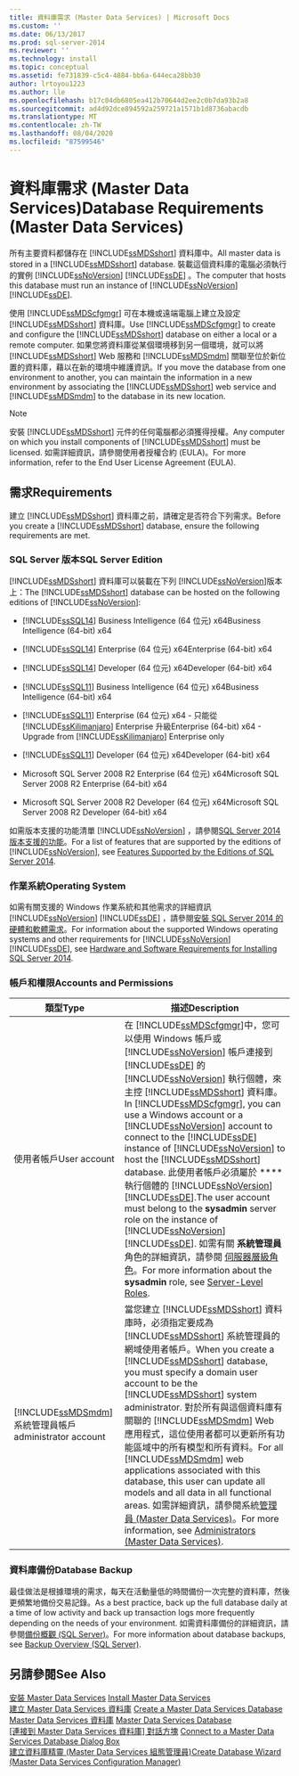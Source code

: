 ```yaml
---
title: 資料庫需求 (Master Data Services) | Microsoft Docs
ms.custom: ''
ms.date: 06/13/2017
ms.prod: sql-server-2014
ms.reviewer: ''
ms.technology: install
ms.topic: conceptual
ms.assetid: fe731839-c5c4-4884-bb6a-644eca28bb30
author: lrtoyou1223
ms.author: lle
ms.openlocfilehash: b17c04db6805ea412b70644d2ee2c0b7da93b2a8
ms.sourcegitcommit: ad4d92dce894592a259721a1571b1d8736abacdb
ms.translationtype: MT
ms.contentlocale: zh-TW
ms.lasthandoff: 08/04/2020
ms.locfileid: "87599546"
---
```

# <a name="database-requirements-master-data-services"></a><span data-ttu-id="d677f-102">資料庫需求 (Master Data Services)</span><span class="sxs-lookup"><span data-stu-id="d677f-102">Database Requirements (Master Data Services)</span></span>
  <span data-ttu-id="d677f-103">所有主要資料都儲存在 [!INCLUDE[ssMDSshort](../../includes/ssmdsshort-md.md)] 資料庫中。</span><span class="sxs-lookup"><span data-stu-id="d677f-103">All master data is stored in a [!INCLUDE[ssMDSshort](../../includes/ssmdsshort-md.md)] database.</span></span> <span data-ttu-id="d677f-104">裝載這個資料庫的電腦必須執行的實例 [!INCLUDE[ssNoVersion](../../includes/ssnoversion-md.md)] [!INCLUDE[ssDE](../../includes/ssde-md.md)] 。</span><span class="sxs-lookup"><span data-stu-id="d677f-104">The computer that hosts this database must run an instance of [!INCLUDE[ssNoVersion](../../includes/ssnoversion-md.md)] [!INCLUDE[ssDE](../../includes/ssde-md.md)].</span></span>  
  
 <span data-ttu-id="d677f-105">使用 [!INCLUDE[ssMDScfgmgr](../../includes/ssmdscfgmgr-md.md)] 可在本機或遠端電腦上建立及設定 [!INCLUDE[ssMDSshort](../../includes/ssmdsshort-md.md)] 資料庫。</span><span class="sxs-lookup"><span data-stu-id="d677f-105">Use [!INCLUDE[ssMDScfgmgr](../../includes/ssmdscfgmgr-md.md)] to create and configure the [!INCLUDE[ssMDSshort](../../includes/ssmdsshort-md.md)] database on either a local or a remote computer.</span></span> <span data-ttu-id="d677f-106">如果您將資料庫從某個環境移到另一個環境，就可以將 [!INCLUDE[ssMDSshort](../../includes/ssmdsshort-md.md)] Web 服務和 [!INCLUDE[ssMDSmdm](../../includes/ssmdsmdm-md.md)] 關聯至位於新位置的資料庫，藉以在新的環境中維護資訊。</span><span class="sxs-lookup"><span data-stu-id="d677f-106">If you move the database from one environment to another, you can maintain the information in a new environment by associating the [!INCLUDE[ssMDSshort](../../includes/ssmdsshort-md.md)] web service and [!INCLUDE[ssMDSmdm](../../includes/ssmdsmdm-md.md)] to the database in its new location.</span></span>  
  
> [!NOTE]  
>  <span data-ttu-id="d677f-107">安裝 [!INCLUDE[ssMDSshort](../../includes/ssmdsshort-md.md)] 元件的任何電腦都必須獲得授權。</span><span class="sxs-lookup"><span data-stu-id="d677f-107">Any computer on which you install components of [!INCLUDE[ssMDSshort](../../includes/ssmdsshort-md.md)] must be licensed.</span></span> <span data-ttu-id="d677f-108">如需詳細資訊，請參閱使用者授權合約 (EULA)。</span><span class="sxs-lookup"><span data-stu-id="d677f-108">For more information, refer to the End User License Agreement (EULA).</span></span>  
  
## <a name="requirements"></a><span data-ttu-id="d677f-109">需求</span><span class="sxs-lookup"><span data-stu-id="d677f-109">Requirements</span></span>  
 <span data-ttu-id="d677f-110">建立 [!INCLUDE[ssMDSshort](../../includes/ssmdsshort-md.md)] 資料庫之前，請確定是否符合下列需求。</span><span class="sxs-lookup"><span data-stu-id="d677f-110">Before you create a [!INCLUDE[ssMDSshort](../../includes/ssmdsshort-md.md)] database, ensure the following requirements are met.</span></span>  
  
### <a name="sql-server-edition"></a><span data-ttu-id="d677f-111">SQL Server 版本</span><span class="sxs-lookup"><span data-stu-id="d677f-111">SQL Server Edition</span></span>  
 <span data-ttu-id="d677f-112">[!INCLUDE[ssMDSshort](../../includes/ssmdsshort-md.md)] 資料庫可以裝載在下列 [!INCLUDE[ssNoVersion](../../includes/ssnoversion-md.md)]版本上：</span><span class="sxs-lookup"><span data-stu-id="d677f-112">The [!INCLUDE[ssMDSshort](../../includes/ssmdsshort-md.md)] database can be hosted on the following editions of [!INCLUDE[ssNoVersion](../../includes/ssnoversion-md.md)]:</span></span>  
  
-   [!INCLUDE[ssSQL14](../../includes/sssql14-md.md)] <span data-ttu-id="d677f-113">Business Intelligence (64 位元) x64</span><span class="sxs-lookup"><span data-stu-id="d677f-113">Business Intelligence (64-bit) x64</span></span>  
  
-   [!INCLUDE[ssSQL14](../../includes/sssql14-md.md)] <span data-ttu-id="d677f-114">Enterprise (64 位元) x64</span><span class="sxs-lookup"><span data-stu-id="d677f-114">Enterprise (64-bit) x64</span></span>  
  
-   [!INCLUDE[ssSQL14](../../includes/sssql14-md.md)] <span data-ttu-id="d677f-115">Developer (64 位元) x64</span><span class="sxs-lookup"><span data-stu-id="d677f-115">Developer (64-bit) x64</span></span>  
  
-   [!INCLUDE[ssSQL11](../../includes/sssql11-md.md)] <span data-ttu-id="d677f-116">Business Intelligence (64 位元) x64</span><span class="sxs-lookup"><span data-stu-id="d677f-116">Business Intelligence (64-bit) x64</span></span>  
  
-   [!INCLUDE[ssSQL11](../../includes/sssql11-md.md)] <span data-ttu-id="d677f-117">Enterprise (64 位元) x64 - 只能從 [!INCLUDE[ssKilimanjaro](../../includes/sskilimanjaro-md.md)] Enterprise 升級</span><span class="sxs-lookup"><span data-stu-id="d677f-117">Enterprise (64-bit) x64 - Upgrade from [!INCLUDE[ssKilimanjaro](../../includes/sskilimanjaro-md.md)] Enterprise only</span></span>  
  
-   [!INCLUDE[ssSQL11](../../includes/sssql11-md.md)] <span data-ttu-id="d677f-118">Developer (64 位元) x64</span><span class="sxs-lookup"><span data-stu-id="d677f-118">Developer (64-bit) x64</span></span>  
  
-   <span data-ttu-id="d677f-119">Microsoft SQL Server 2008 R2 Enterprise (64 位元) x64</span><span class="sxs-lookup"><span data-stu-id="d677f-119">Microsoft SQL Server 2008 R2 Enterprise (64-bit) x64</span></span>  
  
-   <span data-ttu-id="d677f-120">Microsoft SQL Server 2008 R2 Developer (64 位元) x64</span><span class="sxs-lookup"><span data-stu-id="d677f-120">Microsoft SQL Server 2008 R2 Developer (64-bit) x64</span></span>  
  
 <span data-ttu-id="d677f-121">如需版本支援的功能清單 [!INCLUDE[ssNoVersion](../../includes/ssnoversion-md.md)] ，請參閱[SQL Server 2014 版本支援的功能](../../getting-started/features-supported-by-the-editions-of-sql-server-2014.md)。</span><span class="sxs-lookup"><span data-stu-id="d677f-121">For a list of features that are supported by the editions of [!INCLUDE[ssNoVersion](../../includes/ssnoversion-md.md)], see [Features Supported by the Editions of SQL Server 2014](../../getting-started/features-supported-by-the-editions-of-sql-server-2014.md).</span></span>  
  
### <a name="operating-system"></a><span data-ttu-id="d677f-122">作業系統</span><span class="sxs-lookup"><span data-stu-id="d677f-122">Operating System</span></span>  
 <span data-ttu-id="d677f-123">如需有關支援的 Windows 作業系統和其他需求的詳細資訊 [!INCLUDE[ssNoVersion](../../includes/ssnoversion-md.md)] [!INCLUDE[ssDE](../../includes/ssde-md.md)] ，請參閱[安裝 SQL Server 2014 的硬體和軟體需求](../../sql-server/install/hardware-and-software-requirements-for-installing-sql-server.md)。</span><span class="sxs-lookup"><span data-stu-id="d677f-123">For information about the supported Windows operating systems and other requirements for [!INCLUDE[ssNoVersion](../../includes/ssnoversion-md.md)] [!INCLUDE[ssDE](../../includes/ssde-md.md)], see [Hardware and Software Requirements for Installing SQL Server 2014](../../sql-server/install/hardware-and-software-requirements-for-installing-sql-server.md).</span></span>  
  
### <a name="accounts-and-permissions"></a><span data-ttu-id="d677f-124">帳戶和權限</span><span class="sxs-lookup"><span data-stu-id="d677f-124">Accounts and Permissions</span></span>  
  
|<span data-ttu-id="d677f-125">類型</span><span class="sxs-lookup"><span data-stu-id="d677f-125">Type</span></span>|<span data-ttu-id="d677f-126">描述</span><span class="sxs-lookup"><span data-stu-id="d677f-126">Description</span></span>|  
|----------|-----------------|  
|<span data-ttu-id="d677f-127">使用者帳戶</span><span class="sxs-lookup"><span data-stu-id="d677f-127">User account</span></span>|<span data-ttu-id="d677f-128">在 [!INCLUDE[ssMDScfgmgr](../../includes/ssmdscfgmgr-md.md)]中，您可以使用 Windows 帳戶或 [!INCLUDE[ssNoVersion](../../includes/ssnoversion-md.md)] 帳戶連接到 [!INCLUDE[ssDE](../../includes/ssde-md.md)] 的 [!INCLUDE[ssNoVersion](../../includes/ssnoversion-md.md)] 執行個體，來主控 [!INCLUDE[ssMDSshort](../../includes/ssmdsshort-md.md)] 資料庫。</span><span class="sxs-lookup"><span data-stu-id="d677f-128">In [!INCLUDE[ssMDScfgmgr](../../includes/ssmdscfgmgr-md.md)], you can use a Windows account or a [!INCLUDE[ssNoVersion](../../includes/ssnoversion-md.md)] account to connect to the [!INCLUDE[ssDE](../../includes/ssde-md.md)] instance of [!INCLUDE[ssNoVersion](../../includes/ssnoversion-md.md)] to host the [!INCLUDE[ssMDSshort](../../includes/ssmdsshort-md.md)] database.</span></span> <span data-ttu-id="d677f-129">此使用者帳戶必須屬於 \*\*\*\* 執行個體的 [!INCLUDE[ssNoVersion](../../includes/ssnoversion-md.md)] [!INCLUDE[ssDE](../../includes/ssde-md.md)].</span><span class="sxs-lookup"><span data-stu-id="d677f-129">The user account must belong to the **sysadmin** server role on the instance of [!INCLUDE[ssNoVersion](../../includes/ssnoversion-md.md)] [!INCLUDE[ssDE](../../includes/ssde-md.md)].</span></span> <span data-ttu-id="d677f-130">如需有關 **系統管理員** 角色的詳細資訊，請參閱 [伺服器層級角色](../../relational-databases/security/authentication-access/server-level-roles.md)。</span><span class="sxs-lookup"><span data-stu-id="d677f-130">For more information about the **sysadmin** role, see [Server-Level Roles](../../relational-databases/security/authentication-access/server-level-roles.md).</span></span>|  
|[!INCLUDE[ssMDSmdm](../../includes/ssmdsmdm-md.md)] <span data-ttu-id="d677f-131">系統管理員帳戶</span><span class="sxs-lookup"><span data-stu-id="d677f-131">administrator account</span></span>|<span data-ttu-id="d677f-132">當您建立 [!INCLUDE[ssMDSshort](../../includes/ssmdsshort-md.md)] 資料庫時，必須指定要成為 [!INCLUDE[ssMDSshort](../../includes/ssmdsshort-md.md)] 系統管理員的網域使用者帳戶。</span><span class="sxs-lookup"><span data-stu-id="d677f-132">When you create a [!INCLUDE[ssMDSshort](../../includes/ssmdsshort-md.md)] database, you must specify a domain user account to be the [!INCLUDE[ssMDSshort](../../includes/ssmdsshort-md.md)] system administrator.</span></span> <span data-ttu-id="d677f-133">對於所有與這個資料庫有關聯的 [!INCLUDE[ssMDSmdm](../../includes/ssmdsmdm-md.md)] Web 應用程式，這位使用者都可以更新所有功能區域中的所有模型和所有資料。</span><span class="sxs-lookup"><span data-stu-id="d677f-133">For all [!INCLUDE[ssMDSmdm](../../includes/ssmdsmdm-md.md)] web applications associated with this database, this user can update all models and all data in all functional areas.</span></span> <span data-ttu-id="d677f-134">如需詳細資訊，請參閱系統[管理員 &#40;Master Data Services&#41;](../administrators-master-data-services.md)。</span><span class="sxs-lookup"><span data-stu-id="d677f-134">For more information, see [Administrators &#40;Master Data Services&#41;](../administrators-master-data-services.md).</span></span>|  
  
### <a name="database-backup"></a><span data-ttu-id="d677f-135">資料庫備份</span><span class="sxs-lookup"><span data-stu-id="d677f-135">Database Backup</span></span>  
 <span data-ttu-id="d677f-136">最佳做法是根據環境的需求，每天在活動量低的時間備份一次完整的資料庫，然後更頻繁地備份交易記錄。</span><span class="sxs-lookup"><span data-stu-id="d677f-136">As a best practice, back up the full database daily at a time of low activity and back up transaction logs more frequently depending on the needs of your environment.</span></span> <span data-ttu-id="d677f-137">如需資料庫備份的詳細資訊，請參閱[備份概觀 &#40;SQL Server&#41;](../../relational-databases/backup-restore/backup-overview-sql-server.md)。</span><span class="sxs-lookup"><span data-stu-id="d677f-137">For more information about database backups, see [Backup Overview &#40;SQL Server&#41;](../../relational-databases/backup-restore/backup-overview-sql-server.md).</span></span>  
  
## <a name="see-also"></a><span data-ttu-id="d677f-138">另請參閱</span><span class="sxs-lookup"><span data-stu-id="d677f-138">See Also</span></span>  
 <span data-ttu-id="d677f-139">[安裝 Master Data Services](install-master-data-services.md) </span><span class="sxs-lookup"><span data-stu-id="d677f-139">[Install Master Data Services](install-master-data-services.md) </span></span>  
 <span data-ttu-id="d677f-140">[建立 Master Data Services 資料庫](create-a-master-data-services-database.md) </span><span class="sxs-lookup"><span data-stu-id="d677f-140">[Create a Master Data Services Database](create-a-master-data-services-database.md) </span></span>  
 <span data-ttu-id="d677f-141">[Master Data Services 資料庫](../master-data-services-database.md) </span><span class="sxs-lookup"><span data-stu-id="d677f-141">[Master Data Services Database](../master-data-services-database.md) </span></span>  
 <span data-ttu-id="d677f-142">[[連接到 Master Data Services 資料庫] 對話方塊](../connect-to-a-master-data-services-database-dialog-box.md) </span><span class="sxs-lookup"><span data-stu-id="d677f-142">[Connect to a Master Data Services Database Dialog Box](../connect-to-a-master-data-services-database-dialog-box.md) </span></span>  
 [<span data-ttu-id="d677f-143">建立資料庫精靈 &#40;Master Data Services 組態管理員&#41;</span><span class="sxs-lookup"><span data-stu-id="d677f-143">Create Database Wizard &#40;Master Data Services Configuration Manager&#41;</span></span>](../create-database-wizard-master-data-services-configuration-manager.md)  
  
  
